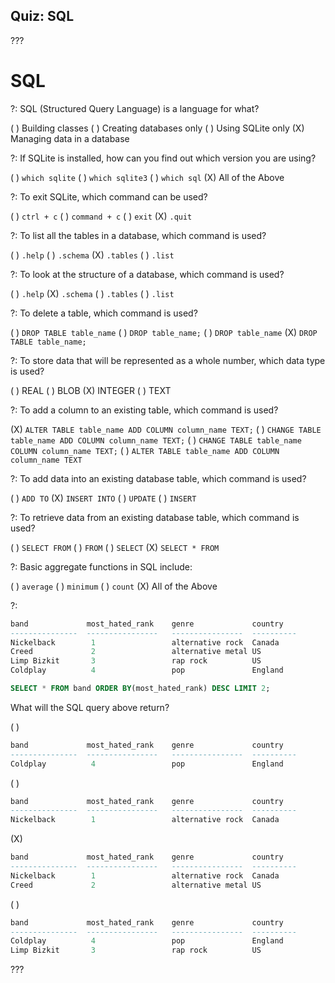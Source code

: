 ## Quiz: SQL

???

# SQL

?: SQL (Structured Query Language) is a language for what?

( ) Building classes ( ) Creating databases only ( ) Using SQLite only (X) Managing data in a database

?: If SQLite is installed, how can you find out which version you are using?

( ) `which sqlite` ( ) `which sqlite3` ( ) `which sql` (X) All of the Above

?: To exit SQLite, which command can be used?

( ) `ctrl + c` ( ) `command + c` ( ) `exit` (X) `.quit`

?: To list all the tables in a database, which command is used?

( ) `.help` ( ) `.schema` (X) `.tables` ( ) `.list`

?: To look at the structure of a database, which command is used?

( ) `.help` (X) `.schema` ( ) `.tables` ( ) `.list`

?: To delete a table, which command is used?

( ) `DROP TABLE table_name` ( ) `DROP table_name;`  ( ) `DROP table_name` (X) `DROP TABLE table_name;`

?: To store data that will be represented as a whole number, which data type is used?

( ) REAL ( ) BLOB (X) INTEGER ( ) TEXT

?: To add a column to an existing table, which command is used?

(X) `ALTER TABLE table_name ADD COLUMN column_name TEXT;` ( ) `CHANGE TABLE table_name ADD COLUMN column_name TEXT;` ( ) `CHANGE TABLE table_name COLUMN column_name TEXT;` ( ) `ALTER TABLE table_name ADD COLUMN column_name TEXT`

?: To add data into an existing database table, which command is used?

( ) `ADD TO` (X) `INSERT INTO` ( ) `UPDATE` ( ) `INSERT`

?: To retrieve data from an existing database table, which command is used?

( ) `SELECT FROM` ( ) `FROM` ( ) `SELECT` (X) `SELECT * FROM`

?: Basic aggregate functions in SQL include:

( ) `average` ( ) `minimum` ( ) `count` (X) All of the Above

?:

```sql
band             most_hated_rank    genre             country
---------------  ----------------   ----------------  ----------
Nickelback        1                 alternative rock  Canada
Creed             2                 alternative metal US
Limp Bizkit       3                 rap rock          US
Coldplay          4                 pop               England
```

```sql
SELECT * FROM band ORDER BY(most_hated_rank) DESC LIMIT 2;
```

What will the SQL query above return?

( )
```sql
band             most_hated_rank    genre             country
---------------  ----------------   ----------------  ----------
Coldplay          4                 pop               England
```
( )
```sql
band             most_hated_rank    genre             country
---------------  ----------------   ----------------  ----------
Nickelback        1                 alternative rock  Canada
```
(X)
```sql
band             most_hated_rank    genre             country
---------------  ----------------   ----------------  ----------
Nickelback        1                 alternative rock  Canada
Creed             2                 alternative metal US
```
( )
```sql
band             most_hated_rank    genre             country
---------------  ----------------   ----------------  ----------
Coldplay          4                 pop               England
Limp Bizkit       3                 rap rock          US
```

???
